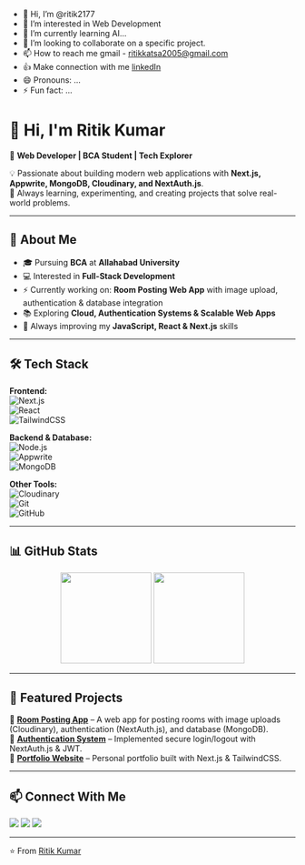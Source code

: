 - 👋 Hi, I’m @ritik2177
- 👀 I’m interested in Web Development
- 🌱 I’m currently learning AI...
- 💞️ I’m looking to collaborate on a specific project.
- 📫 How to reach me gmail - ritikkatsa2005@gmail.com
- 👍 Make connection with me [linkedIn](https://www.linkedin.com/in/ritik-kumar-058694318?utm_source=share&utm_campaign=share_via&utm_content=profile&utm_medium=android_app)
- 😄 Pronouns: ...
- ⚡ Fun fact: ...


# 👋 Hi, I'm Ritik Kumar  

🚀 **Web Developer | BCA Student | Tech Explorer**  

💡 Passionate about building modern web applications with **Next.js, Appwrite, MongoDB, Cloudinary, and NextAuth.js**.  
🎯 Always learning, experimenting, and creating projects that solve real-world problems.  

---

## 🌟 About Me  
- 🎓 Pursuing **BCA** at **Allahabad University**  
- 💻 Interested in **Full-Stack Development**  
- ⚡ Currently working on: **Room Posting Web App** with image upload, authentication & database integration  
- 📚 Exploring **Cloud, Authentication Systems & Scalable Web Apps**  
- 🌱 Always improving my **JavaScript, React & Next.js** skills  

---

## 🛠️ Tech Stack  

**Frontend:**  
![Next.js](https://img.shields.io/badge/Next.js-black?style=flat&logo=next.js)  
![React](https://img.shields.io/badge/React-blue?style=flat&logo=react)  
![TailwindCSS](https://img.shields.io/badge/TailwindCSS-38B2AC?style=flat&logo=tailwind-css)  

**Backend & Database:**  
![Node.js](https://img.shields.io/badge/Node.js-339933?style=flat&logo=node.js&logoColor=white)  
![Appwrite](https://img.shields.io/badge/Appwrite-F02E65?style=flat&logo=appwrite&logoColor=white)  
![MongoDB](https://img.shields.io/badge/MongoDB-47A248?style=flat&logo=mongodb&logoColor=white)  

**Other Tools:**  
![Cloudinary](https://img.shields.io/badge/Cloudinary-3448C5?style=flat&logo=cloudinary&logoColor=white)  
![Git](https://img.shields.io/badge/Git-F05032?style=flat&logo=git&logoColor=white)  
![GitHub](https://img.shields.io/badge/GitHub-181717?style=flat&logo=github)  

---

## 📊 GitHub Stats  

<p align="center">
  <img src="https://github-readme-stats.vercel.app/api?username=ritikkumar&show_icons=true&theme=tokyonight" height="160px"/>
  <img src="https://github-readme-stats.vercel.app/api/top-langs/?username=ritikkumar&layout=compact&theme=tokyonight" height="160px"/>
</p>  

---

## 🚀 Featured Projects  
🔹 **[Room Posting App](#)** – A web app for posting rooms with image uploads (Cloudinary), authentication (NextAuth.js), and database (MongoDB).  
🔹 **[Authentication System](#)** – Implemented secure login/logout with NextAuth.js & JWT.  
🔹 **[Portfolio Website](#)** – Personal portfolio built with Next.js & TailwindCSS.  

---

## 📫 Connect With Me  
<p align="left">
  <a href="https://github.com/ritikkumar"><img src="https://img.shields.io/badge/GitHub-181717?style=flat&logo=github&logoColor=white"/></a>
  <a href="https://www.linkedin.com/in/ritikkumar"><img src="https://img.shields.io/badge/LinkedIn-0A66C2?style=flat&logo=linkedin&logoColor=white"/></a>
  <a href="mailto:ritikkumar@example.com"><img src="https://img.shields.io/badge/Email-D14836?style=flat&logo=gmail&logoColor=white"/></a>
</p>  

---

⭐️ From [Ritik Kumar](https://github.com/ritikkumar)  

<!---
ritik2177/ritik2177 is a ✨ special ✨ repository because its `README.md` (this file) appears on your GitHub profile.
You can click the Preview link to take a look at your changes.
--->
